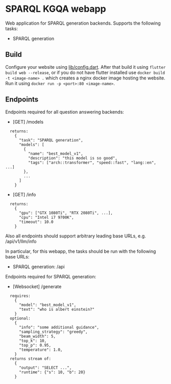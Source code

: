 # SPARQL KGQA webapp

Web application for SPARQL generation backends.
Supports the following tasks:
- SPARQL generation

## Build

Configure your website using [lib/config.dart](lib/config.dart).
After that build it using `flutter build web --release`, or
if you do not have flutter installed use `docker build -t <image-name> .` which
creates a nginx docker image hosting the website. Run it using
`docker run -p <port>:80 <image-name>`.

## Endpoints

Endpoints required for all question answering backends:
- [GET] /models
```
  returns:
    {
      "task": "SPARQL generation", 
      "models": [
        {
          "name": "best_model_v1", 
          "description": "this model is so good", 
          "tags": ["arch::transformer", "speed::fast", "lang::en", ...]
        }, 
        ...
      ]
    }
```
- [GET] /info
```
  returns:
    {
      "gpu": ["GTX 1080Ti", "RTX 2080Ti", ...],
      "cpu": "Intel i7 9700K",
      "timeout": 10.0
    }
```

Also all endpoints should support arbitrary leading base URLs,
e.g. /api/v1/llm/info

In particular, for this webapp, the tasks should be run with the
following base URLs:
- SPARQL generation: /api

Endpoints required for SPARQL generation:
- [Websocket] /generate
```
  requires:
    {
      "model": "best_model_v1", 
      "text": "who is albert einstein?"
    }
  optional:
    {
      "info": "some additional guidance",
      "sampling_strategy": "greedy",
      "beam_width": 5,
      "top_k": 10,
      "top_p": 0.95,
      "temperature": 1.0,
    }
  returns stream of:
    {
      "output": "SELECT ...",
      "runtime": {"s": 10, "b": 20}
    } 
```